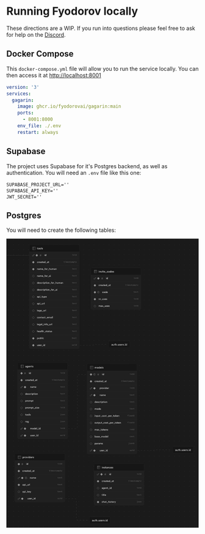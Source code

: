 # Running Fyodorov locally
These directions are a WIP. If you run into questions please feel free to ask for help on the [Discord](https://discord.gg/ChCTeC8qwE).

## Docker Compose
This `docker-compose.yml` file will allow you to run the service locally. You can then access it at [http://localhost:8001](http://localhost:8001)

```yaml
version: '3'
services:
  gagarin:
    image: ghcr.io/fyodorovai/gagarin:main
    ports:
      - 8001:8000
    env_file: ./.env
    restart: always
```

## Supabase

The project uses Supabase for it's Postgres backend, as well as authentication. 
You will need an `.env` file like this one:
```shell
SUPABASE_PROJECT_URL=''
SUPABASE_API_KEY=''
JWT_SECRET=''
```
## Postgres
You will need to create the following tables:

![Table Schemas & Relationships Visualized](./schema_visualization.png)
